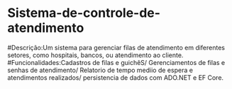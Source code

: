 # Sistema-de-controle-de-atendimento
#Descrição:Um sistema para gerenciar filas de atendimento em diferentes setores, como hospitais, bancos, ou atendimento ao cliente.
#Funcionalidades:Cadastros de filas e guichêS/ Gerenciamentos de filas e senhas de atendimento/ Relatorio de tempo mediio de espera e atendimentos realizados/ persistencia de dados com ADO.NET e EF Core.

